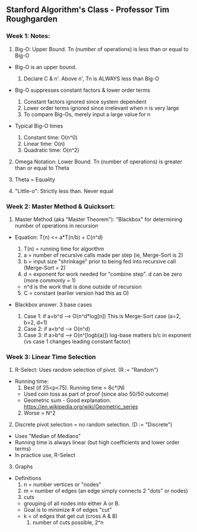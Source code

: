 ## Stanford Algorithm's Class - Professor Tim Roughgarden

### Week 1: Notes:

1. Big-O:  Upper Bound.  Tn (number of operations) is less than or equal to Big-O
  * Big-O is an upper bound.  
    1. Declare C & n'.  Above n', Tn is ALWAYS less than Big-O

  * Big-O suppresses constant factors & lower order terms
    1. Constant factors ignored since system dependent
    2. Lower order terms ignored since irrelevant when n is very large
    3. To compare Big-Os, merely input a large value for n

  * Typical Big-O times
    1. Constant time:   O(n^0)
    2. Linear time:     O(n)
    3. Quadratic time:  O(n^2)

2. Omega Notation:  Lower Bound.  Tn (number of operations) is greater than or equal to Theta

3.  Theta = Equality

4.  "Little-o":  Strictly less than.  Never equal

### Week 2: Master Method & Quicksort:

1. Master Method (aka "Master Theorem"): "Blackbox" for determining number of operations in recursion
  * Equation: T(n) <= a*T(n/b) + C(n^d)
    1. T(n) = running time for algorithm
    2. a = number of recursive calls made per step (ie, Merge-Sort is 2)
    3. b = input size "shrinkage" prior to being fed into recursive call (Merge-Sort = 2)
    4. d = exponent for work needed for "combine step".  d can be zero (more commonly = 1)
      * n^d is the work that is done outside of recursion
    5. C = constant (earlier version had this as O)

  * Blackbox answer.  3 base cases
    1. Case 1:  if a=b^d  --> O(n^d*log[n])   This is Merge-Sort case (a=2, b=2, d=1)
    2. Case 2:  if a<b^d  --> O(n^d)
    3. Case 3:  if a>b^d  --> O(n^[logb(a)])  log-base matters b/c in exponent (vs case 1 changes leading constant factor)

### Week 3: Linear Time Selection

1. R-Select:  Uses random selection of pivot.  (R := "Random")
  * Running time:
    1. Best (if 25<p<75).  Running time = 8c*(N)
      * Used coin toss as part of proof (since also 50/50 outcome)
      * Geometric sum - Good explanation.  https://en.wikipedia.org/wiki/Geometric_series
    2. Worse = N^2

2. Discrete pivot selection = no random selection. (D := "Discrete")
  * Uses "Median of Medians"
  * Running time is always linear (but high coefficients and lower order terms)
  * In practice use, R-Select

3. Graphs
  * Definitions
    1. n = number vertices or "nodes"
    2. m = number of edges (an edge simply connects 2 "dots" or nodes)
    3. cuts
      * grouping of all nodes into either A or B.  
      * Goal is to minimize # of edges "cut"
      * k = of edges that get cut (cross A & B)
        1. number of cuts possible, 2^n
